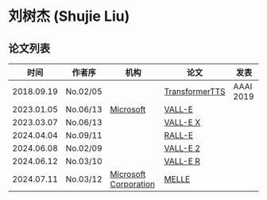 # 刘树杰 (Shujie Liu)

## 论文列表

| 时间 | 作者序 | 机构 | 论文 | 发表 |
|:-:|:-:|---|---|---|
| 2018.09.19 | No.02/05 | | [TransformerTTS](../Models/TTS2_Acoustic/2018.09.19_TransformerTTS.md) | AAAI 2019 |
| 2023.01.05 | No.06/13 | [Microsoft](../Institutions/USA-Microsoft.md) | [VALL-E](../Models/Speech_LLM/2023.01.05_VALL-E.md) | 
| 2023.03.07 | No.06/13 | | [VALL-E X](../Models/Speech_LLM/2023.03.07_VALL-E_X.md) |
| 2024.04.04 | No.09/11 | | [RALL-E](../Models/Speech_LLM/2024.04.04_RALL-E.md) |
| 2024.06.08 | No.02/09 | | [VALL-E 2](../Models/Speech_LLM/2024.06.08_VALL-E2.md) |
| 2024.06.12 | No.03/10 | | [VALL-E R](../Models/Speech_LLM/2024.06.12_VALL-E_R.md) |
| 2024.07.11 | No.03/12 | [Microsoft Corporation](../Institutions/USA-Microsoft.md) | [MELLE](../Models/Speech_LLM/2024.07.11_MELLE.md) |
